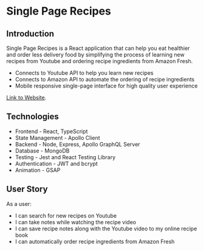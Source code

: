 # Single Page Recipes

## Introduction
Single Page Recipes is a React application that can help you eat healthier and order less delivery food by simplifying the process of learning new recipes from Youtube and ordering recipe ingredients from Amazon Fresh.
- Connects to Youtube API to help you learn new recipes
- Connects to Amazon API to automate the ordering of recipe ingredients
- Mobile responsive single-page interface for high quality user experience

[Link to Website](https://www.singlepagerecipes.com/).

## Technologies
- Frontend - React, TypeScript
- State Management - Apollo Client
- Backend - Node, Express, Apollo GraphQL Server
- Database - MongoDB
- Testing - Jest and React Testing Library
- Authentication - JWT and bcrypt
- Animation - GSAP

## User Story
As a user:
- I can search for new recipes on Youtube
- I can take notes while watching the recipe video
- I can save recipe notes along with the Youtube video to my online recipe book
- I can automatically order recipe ingredients from Amazon Fresh


